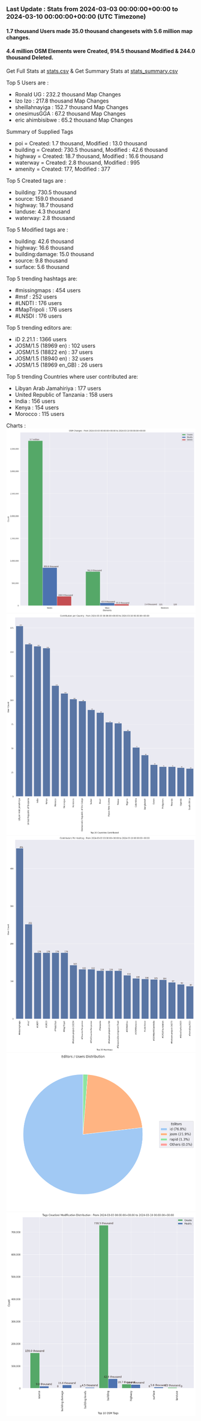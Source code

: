 ### Last Update : Stats from 2024-03-03 00:00:00+00:00 to 2024-03-10 00:00:00+00:00 (UTC Timezone)

#### 1.7 thousand Users made 35.0 thousand changesets with 5.6 million map changes.
#### 4.4 million OSM Elements were Created, 914.5 thousand Modified & 244.0 thousand Deleted.
Get Full Stats at [stats.csv](/stats/hotosm/Weekly/stats.csv)
 & Get Summary Stats at [stats_summary.csv](/stats/hotosm/Weekly/stats_summary.csv)

Top 5 Users are : 
- Ronald UG : 232.2 thousand Map Changes
- Izo Izo : 217.8 thousand Map Changes
- sheillahnayiga : 152.7 thousand Map Changes
- onesimusGGA : 67.2 thousand Map Changes
- eric ahimbisibwe : 65.2 thousand Map Changes

Summary of Supplied Tags
- poi = Created: 1.7 thousand, Modified : 13.0 thousand
- building = Created: 730.5 thousand, Modified : 42.6 thousand
- highway = Created: 18.7 thousand, Modified : 16.6 thousand
- waterway = Created: 2.8 thousand, Modified : 995
- amenity = Created: 177, Modified : 377


Top 5 Created tags are :
- building: 730.5 thousand
- source: 159.0 thousand
- highway: 18.7 thousand
- landuse: 4.3 thousand
- waterway: 2.8 thousand


Top 5 Modified tags are :
- building: 42.6 thousand
- highway: 16.6 thousand
- building:damage: 15.0 thousand
- source: 9.8 thousand
- surface: 5.6 thousand


Top 5 trending hashtags are:
- #missingmaps : 454 users
- #msf : 252 users
- #LNDTI : 176 users
- #MapTripoli : 176 users
- #LNSDI : 176 users


Top 5 trending editors are:
- iD 2.21.1 : 1366 users
- JOSM/1.5 (18969 en) : 102 users
- JOSM/1.5 (18822 en) : 37 users
- JOSM/1.5 (18940 en) : 32 users
- JOSM/1.5 (18969 en_GB) : 26 users


Top 5 trending Countries where user contributed are:
- Libyan Arab Jamahiriya : 177 users
- United Republic of Tanzania : 158 users
- India : 156 users
- Kenya : 154 users
- Morocco : 115 users


 Charts : 
![Alt text](./stats_osm_changes.png) 
![Alt text](./stats_users_per_country.png) 
![Alt text](./stats_users_per_hashtag.png) 
![Alt text](./stats_editors_pie_chart.png) 
![Alt text](./stats_tags.png) 

